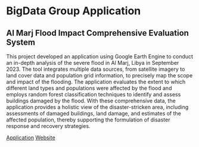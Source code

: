 # BigData Group Application

## Al Marj Flood Impact Comprehensive Evaluation System

This project developed an application using Google Earth Engine to conduct an in-depth analysis of the severe flood in Al Marj, Libya in September 2023. The tool integrates multiple data sources, from satellite imagery to land cover data and population grid information, to precisely map the scope and impact of the flooding. The application evaluates the extent to which different land types and populations were affected by the flood and employs random forest classification techniques to identify and assess buildings damaged by the flood. With these comprehensive data, the application provides a holistic view of the disaster-stricken area, including assessments of damaged buildings, land damage, and estimates of the affected population, thereby supporting the formulation of disaster response and recovery strategies.

[Application](https://hanmengyuan826.users.earthengine.app/view/flooddamage)   [Website](https://mengyuanhan1.github.io/BigData/)
